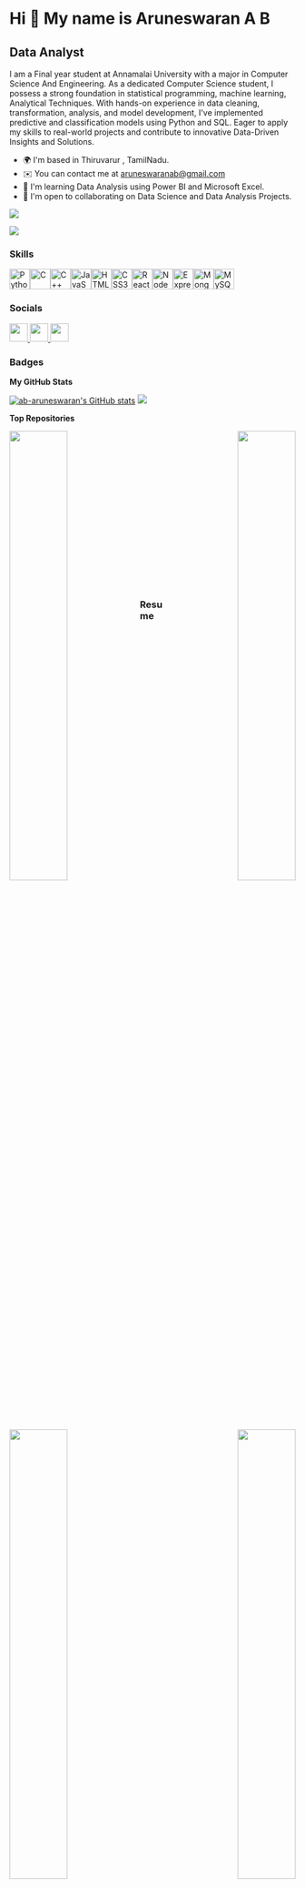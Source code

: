 Hi 👋 My name is Aruneswaran A B
=======================================================================================================================================

Data Analyst
--------------------

I am a Final year student at Annamalai University with a major in Computer Science And Engineering. As a dedicated Computer Science student, I possess a strong foundation in statistical
programming, machine learning, Analytical Techniques. With hands-on experience in data cleaning, transformation, analysis, and model development, I've implemented predictive and classification models using Python and SQL. Eager to apply my skills to real-world projects and contribute to innovative Data-Driven Insights and Solutions.

* 🌍  I'm based in Thiruvarur , TamilNadu.
* ✉️  You can contact me at [aruneswaranab@gmail.com](mailto:aruneswaranab@gmail.com)
* 🧠  I'm learning Data Analysis using Power BI and Microsoft Excel.
* 🤝  I'm open to collaborating on Data Science and Data Analysis Projects.

<a href="https://www.github.com/ab-aruneswaran" target="_blank" rel="noreferrer"><img
src="https://img.shields.io/github/followers/ab-aruneswaran?logo=github&style=for-the-badge&color=444e59&labelColor=000000" /></a>

![](https://komarev.com/ghpvc/?username=ab-aruneswaran&label=PROFILE+VIEWS)


### Skills

<p align="left">
<a href="https://www.python.org/" target="_blank" rel="noreferrer"><img src="https://raw.githubusercontent.com/danielcranney/readme-generator/main/public/icons/skills/python-colored.svg" width="36" height="36" alt="Python" /></a><a href="https://docs.microsoft.com/en-us/cpp/?view=msvc-170" target="_blank" rel="noreferrer"><img src="https://raw.githubusercontent.com/danielcranney/readme-generator/main/public/icons/skills/c-colored.svg" width="36" height="36" alt="C" /></a><a href="https://docs.microsoft.com/en-us/cpp/?view=msvc-170" target="_blank" rel="noreferrer"><img src="https://raw.githubusercontent.com/danielcranney/readme-generator/main/public/icons/skills/cplusplus-colored.svg" width="36" height="36" alt="C++" /></a><a href="https://developer.mozilla.org/en-US/docs/Web/JavaScript" target="_blank" rel="noreferrer"><img src="https://raw.githubusercontent.com/danielcranney/readme-generator/main/public/icons/skills/javascript-colored.svg" width="36" height="36" alt="JavaScript" /></a><a href="https://developer.mozilla.org/en-US/docs/Glossary/HTML5" target="_blank" rel="noreferrer"><img src="https://raw.githubusercontent.com/danielcranney/readme-generator/main/public/icons/skills/html5-colored.svg" width="36" height="36" alt="HTML5" /></a><a href="https://www.w3.org/TR/CSS/#css" target="_blank" rel="noreferrer"><img src="https://raw.githubusercontent.com/danielcranney/readme-generator/main/public/icons/skills/css3-colored.svg" width="36" height="36" alt="CSS3" /></a><a href="https://reactjs.org/" target="_blank" rel="noreferrer"><img src="https://raw.githubusercontent.com/danielcranney/readme-generator/main/public/icons/skills/react-colored.svg" width="36" height="36" alt="React" /></a><a href="https://nodejs.org/en/" target="_blank" rel="noreferrer"><img src="https://raw.githubusercontent.com/danielcranney/readme-generator/main/public/icons/skills/nodejs-colored.svg" width="36" height="36" alt="NodeJS" /></a><a href="https://expressjs.com/" target="_blank" rel="noreferrer"><img src="https://raw.githubusercontent.com/danielcranney/readme-generator/main/public/icons/skills/express-colored-dark.svg" width="36" height="36" alt="Express" /></a><a href="https://www.mongodb.com/" target="_blank" rel="noreferrer"><img src="https://raw.githubusercontent.com/danielcranney/readme-generator/main/public/icons/skills/mongodb-colored.svg" width="36" height="36" alt="MongoDB" /></a><a href="https://www.mysql.com/" target="_blank" rel="noreferrer"><img src="https://raw.githubusercontent.com/danielcranney/readme-generator/main/public/icons/skills/mysql-colored.svg" width="36" height="36" alt="MySQL" /></a>
</p>


### Socials

<p align="left"> <a href="https://www.github.com/ab-aruneswaran" target="_blank" rel="noreferrer"> <picture> <source media="(prefers-color-scheme: dark)" srcset="https://raw.githubusercontent.com/danielcranney/readme-generator/main/public/icons/socials/github-dark.svg" /> <source media="(prefers-color-scheme: light)" srcset="https://raw.githubusercontent.com/danielcranney/readme-generator/main/public/icons/socials/github.svg" /> <img src="https://raw.githubusercontent.com/danielcranney/readme-generator/main/public/icons/socials/github.svg" width="32" height="32" /> </picture> </a> <a href="https://www.linkedin.com/in/ab-aruneswaran" target="_blank" rel="noreferrer"> <picture> <source media="(prefers-color-scheme: dark)" srcset="https://raw.githubusercontent.com/danielcranney/readme-generator/main/public/icons/socials/linkedin-dark.svg" /> <source media="(prefers-color-scheme: light)" srcset="https://raw.githubusercontent.com/danielcranney/readme-generator/main/public/icons/socials/linkedin.svg" /> <img src="https://raw.githubusercontent.com/danielcranney/readme-generator/main/public/icons/socials/linkedin.svg" width="32" height="32" /> </picture>   </a>
   <a href="http://www.instagram.com/ab_aruneswaran" target="_blank" rel="noreferrer"> <picture> <source media="(prefers-color-scheme: dark)" srcset="undefined" /> <source media="(prefers-color-scheme: light)" srcset="https://raw.githubusercontent.com/danielcranney/readme-generator/main/public/icons/socials/instagram.svg" /> <img src="https://raw.githubusercontent.com/danielcranney/readme-generator/main/public/icons/socials/instagram.svg" width="32" height="32" /> </picture> </a></p>


### Badges

<b>My GitHub Stats</b>

<a href="http://www.github.com/ab-aruneswaran"><img src="https://github-readme-stats.vercel.app/api?username=ab-aruneswaran&show_icons=true&hide=&count_private=true&title_color=6366f1&text_color=ffffff&icon_color=444e59&bg_color=000000&hide_border=true&show_icons=true" alt="ab-aruneswaran's GitHub stats" /></a>
<a href="http://www.github.com/ab-aruneswaran"><img src="https://github-readme-streak-stats.herokuapp.com/?user=ab-aruneswaran&stroke=ffffff&background=000000&ring=6366f1&fire=6366f1&currStreakNum=ffffff&currStreakLabel=6366f1&sideNums=ffffff&sideLabels=ffffff&dates=ffffff&hide_border=true" /></a>

<b>Top Repositories</b>

<div width="100%" align="center"><a href="https://github.com/ab-aruneswaran/Iris_Flower_Classification" align="left"><img align="left" width="45%" src="https://github-readme-stats.vercel.app/api/pin/?username=ab-aruneswaran&repo=Iris_Flower_Classification&title_color=6366f1&text_color=ffffff&icon_color=444e59&bg_color=000000&hide_border=true&locale=en" /></a><a href="https://github.com/ab-aruneswaran/IPL_2022_Analysis" align="right"><img align="right" width="45%" src="https://github-readme-stats.vercel.app/api/pin/?username=ab-aruneswaran&repo=IPL_2022_Analysis&title_color=6366f1&text_color=ffffff&icon_color=444e59&bg_color=000000&hide_border=true&locale=en" /></a></div><br /><br /><br /><br /><br /><br /><br />
<br /><br />
<div width="100%" align="center"><a href="https://github.com/ab-aruneswaran/Car_Price_Prediction" align="left"><img align="left" width="45%" src="https://github-readme-stats.vercel.app/api/pin/?username=ab-aruneswaran&repo=Car_Price_Prediction&title_color=6366f1&text_color=ffffff&icon_color=444e59&bg_color=000000&hide_border=true&locale=en" /></a><a href="https://github.com/ab-aruneswaran/Mern_Flipcart" align="right"><img align="right" width="45%" src="https://github-readme-stats.vercel.app/api/pin/?username=ab-aruneswaran&repo=Mern_Flipcart&title_color=6366f1&text_color=ffffff&icon_color=444e59&bg_color=000000&hide_border=true&locale=en" /></a></div>
<br /><br /><br /><br /><br /><br /><br />

### Resume 

![ARUNESWARAN A B  CV IMG](https://github.com/ab-aruneswaran/Resume/blob/main/ARUNESWARAN_A_B_IMG.jpg)


